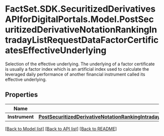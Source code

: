 # FactSet.SDK.SecuritizedDerivativesAPIforDigitalPortals.Model.PostSecuritizedDerivativeNotationRankingIntradayListRequestDataFactorCertificatesEffectiveUnderlying
Selection of the effective underlying. The underlying of a factor certificate is usually a factor index which is an artificial index used to calculate the leveraged daily performance of another financial instrument called its effective underlying.

## Properties

Name | Type | Description | Notes
------------ | ------------- | ------------- | -------------
**Instrument** | [**PostSecuritizedDerivativeNotationRankingIntradayListRequestDataFactorCertificatesEffectiveUnderlyingInstrument**](PostSecuritizedDerivativeNotationRankingIntradayListRequestDataFactorCertificatesEffectiveUnderlyingInstrument.md) |  | [optional] 

[[Back to Model list]](../README.md#documentation-for-models) [[Back to API list]](../README.md#documentation-for-api-endpoints) [[Back to README]](../README.md)

